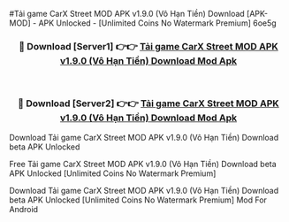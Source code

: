 #Tải game CarX Street MOD APK v1.9.0 (Vô Hạn Tiền) Download [APK-MOD] - APK Unlocked - [Unlimited Coins No Watermark Premium] 6oe5g



<div align="center">

<h3>🔴 Download [Server1] 👉👉 <a href="https://momento.my/?title=Tải_game_CarX_Street_MOD_APK_v1.9.0_(Vô_Hạn_Tiền)_Download">Tải game CarX Street MOD APK v1.9.0 (Vô Hạn Tiền) Download Mod Apk</a></h3><br>

<h3>🔴 Download [Server2] 👉👉 <a href="https://momento.my/?title=Tải_game_CarX_Street_MOD_APK_v1.9.0_(Vô_Hạn_Tiền)_Download">Tải game CarX Street MOD APK v1.9.0 (Vô Hạn Tiền) Download Mod Apk</a></h3>
</div>



Download Tải game CarX Street MOD APK v1.9.0 (Vô Hạn Tiền) Download beta APK Unlocked

Free Tải game CarX Street MOD APK v1.9.0 (Vô Hạn Tiền) Download beta APK Unlocked [Unlimited Coins No Watermark Premium]

Download Tải game CarX Street MOD APK v1.9.0 (Vô Hạn Tiền) Download beta APK Unlocked [Unlimited Coins No Watermark Premium] Mod For Android
